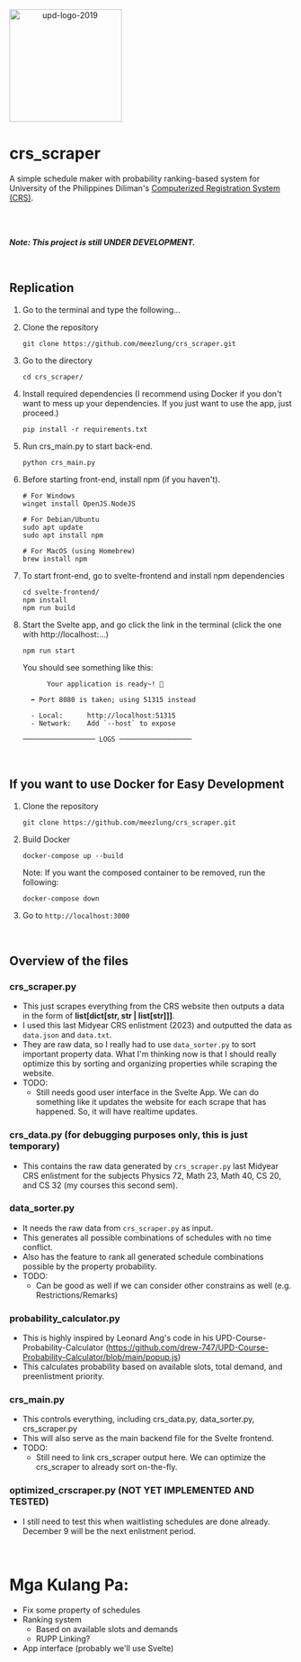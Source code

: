 <div style="display: flex;" align="center">
  <img src="https://github.com/user-attachments/assets/66ba7847-24ca-4f33-9fd5-930abc59d87b" alt="upd-logo-2019" width="200"/>
</div>


# crs_scraper
A simple schedule maker with probability ranking-based system for University of the Philippines Diliman's [Computerized Registration System (CRS)](https://crs.upd.edu.ph/).

<br />



<br />

**_Note: This project is still UNDER DEVELOPMENT._**

<br />

## Replication
 1. Go to the terminal and type the following...
 2. Clone the repository
    ```
    git clone https://github.com/meezlung/crs_scraper.git
    ```

 3. Go to the directory
    ```
    cd crs_scraper/
    ```

 4. Install required dependencies (I recommend using Docker if you don't want to mess up your dependencies. If you just want to use the app, just proceed.)
    ```
    pip install -r requirements.txt
    ```
    
 5. Run crs_main.py to start back-end.
    ```
    python crs_main.py
    ```

 6. Before starting front-end, install npm (if you haven't).
    ```
    # For Windows
    winget install OpenJS.NodeJS
    
    # For Debian/Ubuntu
    sudo apt update
    sudo apt install npm
    
    # For MacOS (using Homebrew)
    brew install npm
    ```

 7. To start front-end, go to svelte-frontend and install npm dependencies
    ```
    cd svelte-frontend/
    npm install
    npm run build
    ```

 8. Start the Svelte app, and go click the link in the terminal (click the one with http://localhost:...) 
    ```
    npm run start
    ```

    You should see something like this:
    ```
          Your application is ready~! 🚀
    
      ➡ Port 8080 is taken; using 51315 instead
    
      - Local:      http://localhost:51315
      - Network:    Add `--host` to expose
    
    ────────────────── LOGS ──────────────────
    ```

 <br />
    


## If you want to use Docker for Easy Development
 1. Clone the repository
    ```
    git clone https://github.com/meezlung/crs_scraper.git
    ```

 2. Build Docker
    ```
    docker-compose up --build
    ```

    Note: If you want the composed container to be removed, run the following:
    ```
    docker-compose down
    ```

 3. Go to ``` http://localhost:3000 ```
    

<br />


## Overview of the files

### crs_scraper.py 
 - This just scrapes everything from the CRS website then outputs a data in the form of **list[dict[str, str | list[str]]]**.
 - I used this last Midyear CRS enlistment (2023) and outputted the data as ```data.json``` and ```data.txt```.
 - They are raw data, so I really had to use ```data_sorter.py``` to sort important property data. What I'm thinking now is that I should really optimize this by sorting and organizing properties while scraping the website.
 - TODO:
   - Still needs good user interface in the Svelte App. We can do something like it updates the website for each scrape that has happened. So, it will have realtime updates.


### crs_data.py (for debugging purposes only, this is just temporary)
 - This contains the raw data generated by ```crs_scraper.py``` last Midyear CRS enlistment for the subjects Physics 72, Math 23, Math 40, CS 20, and CS 32 (my courses this second sem).


### data_sorter.py
 - It needs the raw data from ```crs_scraper.py``` as input.
 - This generates all possible combinations of schedules with no time conflict.
 - Also has the feature to rank all generated schedule combinations possible by the property probability.
 - TODO:
   - Can be good as well if we can consider other constrains as well (e.g. Restrictions/Remarks) 


### probability_calculator.py
 - This is highly inspired by Leonard Ang's code in his UPD-Course-Probability-Calculator (https://github.com/drew-747/UPD-Course-Probability-Calculator/blob/main/popup.js)
 - This calculates probability based on available slots, total demand, and preenlistment priority.


### crs_main.py
 - This controls everything, including crs_data.py, data_sorter.py, crs_scraper.py
 - This will also serve as the main backend file for the Svelte frontend.
 - TODO:
   - Still need to link crs_scraper output here. We can optimize the crs_scraper to already sort on-the-fly.


### optimized_crscraper.py (NOT YET IMPLEMENTED AND TESTED)
 - I still need to test this when waitlisting schedules are done already. December 9 will be the next enlistment period.

<br />

# Mga Kulang Pa:
 - Fix some property of schedules 
 - Ranking system
   - Based on available slots and demands  
   - RUPP Linking?  
 - App interface (probably we'll use Svelte)
